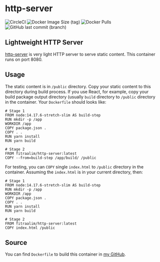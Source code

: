 # http-server

![CircleCI](https://img.shields.io/circleci/build/github/fitraalim/http-server/master?style=for-the-badge) ![Docker Image Size (tag)](https://img.shields.io/docker/image-size/fitraalim/http-server/latest?style=for-the-badge)  ![Docker Pulls](https://img.shields.io/docker/pulls/fitraalim/http-server?style=for-the-badge) ![GitHub last commit (branch)](https://img.shields.io/github/last-commit/fitraalim/http-server/master?style=for-the-badge)

## Lightweight HTTP Server

[http-server](https://www.npmjs.com/package/http-server) is very light HTTP server to serve static content. This container runs on port 8080.



## Usage

The static content is in `/public` directory. Copy your static content to this directory during build process.
If you use React, for example, copy your build package output directory (usually `build` directory to `/public` directory in the container. Your `Dockerfile` should looks like:

```
# Stage 1
FROM node:14.17.6-stretch-slim AS build-step
RUN mkdir -p /app
WORKDIR /app
COPY package.json .
COPY . .
RUN yarn install
RUN yarn build

# Stage 2
FROM fitraalim/http-server:latest
COPY --from=build-step /app/build/ /public
```

For testing, you can `COPY` single `index.html` to `/public` directory in the container.
 Assuming the `index.html` is in your current directory, then:

```
# Stage 1
FROM node:14.17.6-stretch-slim AS build-step
RUN mkdir -p /app
WORKDIR /app
COPY package.json .
COPY . .
RUN yarn install
RUN yarn build

# Stage 2
FROM fitraalim/http-server:latest
COPY index.html /public
```

## Source

You can find `Dockerfile` to build this container in [my GitHub](https://github.com/fitraalim/http-server).
